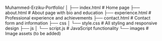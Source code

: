 Muhammed-Erziku-Portfolio/
│
├── index.html              # Home page
├── about.html              # About page with bio and education
├── experience.html         # Professional experience and achievements
├── contact.html            # Contact form and information
├── css
│   └── style.css           # All styling and responsive design
├── js
│   └── script.js           # JavaScript functionality
└── images                 # Image assets (to be added)
    
    
